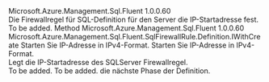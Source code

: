 <Type Name="IWithIPAddressRange" FullName="Microsoft.Azure.Management.Sql.Fluent.SqlFirewallRule.Definition.IWithIPAddressRange">
  <TypeSignature Language="C#" Value="public interface IWithIPAddressRange" />
  <TypeSignature Language="ILAsm" Value=".class public interface auto ansi abstract IWithIPAddressRange" />
  <TypeSignature Language="DocId" Value="T:Microsoft.Azure.Management.Sql.Fluent.SqlFirewallRule.Definition.IWithIPAddressRange" />
  <TypeSignature Language="VB.NET" Value="Public Interface IWithIPAddressRange" />
  <TypeSignature Language="F#" Value="type IWithIPAddressRange = interface" />
  <AssemblyInfo>
    <AssemblyName>Microsoft.Azure.Management.Sql.Fluent</AssemblyName>
    <AssemblyVersion>1.0.0.60</AssemblyVersion>
  </AssemblyInfo>
  <Interfaces />
  <Docs>
    <summary>
            Die Firewallregel für SQL-Definition für den Server die IP-Startadresse fest.
            </summary>
    <remarks>To be added.</remarks>
  </Docs>
  <Members>
    <Member MemberName="WithIPAddressRange">
      <MemberSignature Language="C#" Value="public Microsoft.Azure.Management.Sql.Fluent.SqlFirewallRule.Definition.IWithCreate WithIPAddressRange (string startIPAddress, string endIPAddress);" />
      <MemberSignature Language="ILAsm" Value=".method public hidebysig newslot virtual instance class Microsoft.Azure.Management.Sql.Fluent.SqlFirewallRule.Definition.IWithCreate WithIPAddressRange(string startIPAddress, string endIPAddress) cil managed" />
      <MemberSignature Language="DocId" Value="M:Microsoft.Azure.Management.Sql.Fluent.SqlFirewallRule.Definition.IWithIPAddressRange.WithIPAddressRange(System.String,System.String)" />
      <MemberSignature Language="VB.NET" Value="Public Function WithIPAddressRange (startIPAddress As String, endIPAddress As String) As IWithCreate" />
      <MemberSignature Language="F#" Value="abstract member WithIPAddressRange : string * string -&gt; Microsoft.Azure.Management.Sql.Fluent.SqlFirewallRule.Definition.IWithCreate" Usage="iWithIPAddressRange.WithIPAddressRange (startIPAddress, endIPAddress)" />
      <MemberType>Method</MemberType>
      <AssemblyInfo>
        <AssemblyName>Microsoft.Azure.Management.Sql.Fluent</AssemblyName>
        <AssemblyVersion>1.0.0.60</AssemblyVersion>
      </AssemblyInfo>
      <ReturnValue>
        <ReturnType>Microsoft.Azure.Management.Sql.Fluent.SqlFirewallRule.Definition.IWithCreate</ReturnType>
      </ReturnValue>
      <Parameters>
        <Parameter Name="startIPAddress" Type="System.String" />
        <Parameter Name="endIPAddress" Type="System.String" />
      </Parameters>
      <Docs>
        <param name="startIPAddress">Starten Sie IP-Adresse in IPv4-Format.</param>
        <param name="endIPAddress">Starten Sie IP-Adresse in IPv4-Format.</param>
        <summary>
            Legt die IP-Startadresse des SQLServer Firewallregel.
            </summary>
        <returns>To be added.</returns>
        <remarks>To be added.</remarks>
        <return>die nächste Phase der Definition.</return>
      </Docs>
    </Member>
  </Members>
</Type>